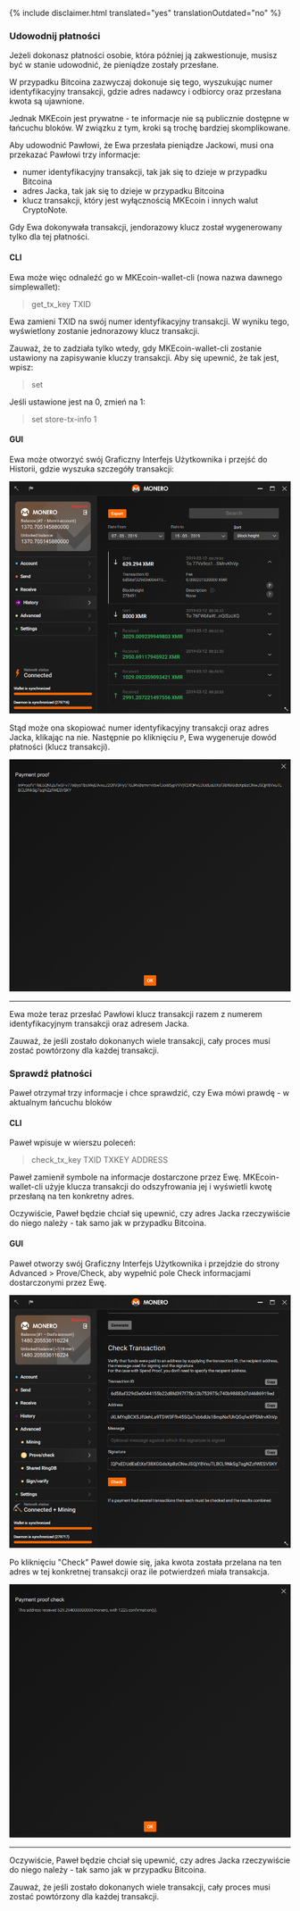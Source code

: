 {% include disclaimer.html translated="yes" translationOutdated="no" %}

### Udowodnij płatności

Jeżeli dokonasz płatności osobie, która później ją zakwestionuje, musisz być w stanie udowodnić, że pieniądze zostały przesłane.

W przypadku Bitcoina zazwyczaj dokonuje się tego, wyszukując numer identyfikacyjny transakcji, gdzie adres nadawcy i odbiorcy oraz przesłana kwota są ujawnione.

Jednak MKEcoin jest prywatne - te informacje nie są publicznie dostępne w łańcuchu bloków. W związku z tym, kroki są trochę bardziej skomplikowane.

Aby udowodnić Pawłowi, że Ewa przesłała pieniądze Jackowi, musi ona przekazać Pawłowi trzy informacje:

- numer identyfikacyjny transakcji, tak jak się to dzieje w przypadku Bitcoina
- adres Jacka, tak jak się to dzieje w przypadku Bitcoina
- klucz transakcji, który jest wyłącznością MKEcoin i innych walut CryptoNote.

Gdy Ewa dokonywała transakcji, jendorazowy klucz został wygenerowany tylko dla tej płatności.

#### CLI

Ewa może więc odnaleźć go w MKEcoin-wallet-cli (nowa nazwa dawnego simplewallet):

> get_tx_key TXID

Ewa zamieni TXID na swój numer identyfikacyjny transakcji. W wyniku tego, wyświetlony zostanie jednorazowy klucz transakcji.

Zauważ, że to zadziała tylko wtedy, gdy MKEcoin-wallet-cli zostanie ustawiony na zapisywanie kluczy transakcji. Aby się upewnić, że tak jest, wpisz:

> set

Jeśli ustawione jest na 0, zmień na 1:

> set store-tx-info 1

#### GUI

Ewa może otworzyć swój Graficzny Interfejs Użytkownika i przejść do Historii, gdzie wyszuka szczegóły transakcji:

![History](/img/resources/user-guides/en/prove-payment/history.png)

Stąd może ona skopiować numer identyfikacyjny transakcji oraz adres Jacka, klikając na nie.
Następnie po kliknięciu `P`, Ewa wygeneruje dowód płatności (klucz transakcji).

![Payment proof](/img/resources/user-guides/en/prove-payment/payment-proof.png)


---

Ewa może teraz przesłać Pawłowi klucz transakcji razem z numerem identyfikacyjnym transakcji oraz adresem Jacka.

Zauważ, że jeśli zostało dokonanych wiele transakcji, cały proces musi zostać powtórzony dla każdej transakcji.

### Sprawdź płatności

Paweł otrzymał trzy informacje i chce sprawdzić, czy Ewa mówi prawdę - w aktualnym łańcuchu bloków

#### CLI

Paweł wpisuje w wierszu poleceń:

> check_tx_key TXID TXKEY ADDRESS

Paweł zamienił symbole na informacje dostarczone przez Ewę. MKEcoin-wallet-cli użyje klucza transakcji do odszyfrowania jej i wyświetli kwotę przesłaną na ten konkretny adres.

Oczywiście, Paweł będzie chciał się upewnić, czy adres Jacka rzeczywiście do niego należy - tak samo jak w przypadku Bitcoina.

#### GUI

Paweł otworzy swój Graficzny Interfejs Użytkownika i przejdzie do strony Advanced > Prove/Check, aby wypełnić pole Check informacjami dostarczonymi przez Ewę.

![Check payment](/img/resources/user-guides/en/prove-payment/check-payment.png)

Po kliknięciu "Check" Paweł dowie się, jaka kwota została przelana na ten adres w tej konkretnej transakcji oraz ile potwierdzeń miała transakcja.

![Payment checked](/img/resources/user-guides/en/prove-payment/payment-checked.png)


---

Oczywiście, Paweł będzie chciał się upewnić, czy adres Jacka rzeczywiście do niego należy - tak samo jak w przypadku Bitcoina.

Zauważ, że jeśli zostało dokonanych wiele transakcji, cały proces musi zostać powtórzony dla każdej transakcji.


